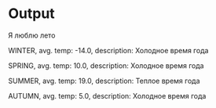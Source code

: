 # Output

Я люблю лето

WINTER, avg. temp: -14.0, description: Холодное время года

SPRING, avg. temp: 10.0, description: Холодное время года

SUMMER, avg. temp: 19.0, description: Теплое время года

AUTUMN, avg. temp: 5.0, description: Холодное время года
